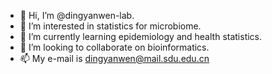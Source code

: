 - 👋 Hi, I’m @dingyanwen-lab.
- 👀 I’m interested in statistics for microbiome.
- 🌱 I’m currently learning epidemiology and health statistics.
- 💞️ I’m looking to collaborate on bioinformatics.
- 📫 My e-mail is dingyanwen@mail.sdu.edu.cn

<!---
dingyanwen-lab/dingyanwen-lab is a ✨ special ✨ repository because its `README.md` (this file) appears on your GitHub profile.
You can click the Preview link to take a look at your changes.
--->
